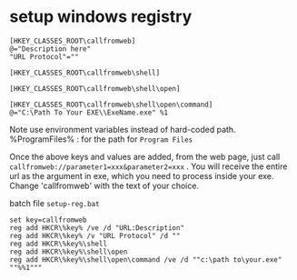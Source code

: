 ﻿# setup windows registry

```
[HKEY_CLASSES_ROOT\callfromweb]
@="Description here"
"URL Protocol"=""

[HKEY_CLASSES_ROOT\callfromweb\shell]

[HKEY_CLASSES_ROOT\callfromweb\shell\open]

[HKEY_CLASSES_ROOT\callfromweb\shell\open\command]
@="C:\Path To Your EXE\\ExeName.exe" %1
```

Note
	use environment variables instead of hard-coded path.
	%ProgramFiles% : for the path for `Program Files`
	
Once the above keys and values are added, from the web page, just call `callfromweb://parameter1=xxx&parameter2=xxx` . You will receive the entire url as the argument in exe, which you need to process inside your exe. Change 'callfromweb' with the text of your choice.

batch file `setup-reg.bat`

```shell
set key=callfromweb 
reg add HKCR\%key% /ve /d "URL:Description" 
reg add HKCR\%key% /v "URL Protocol" /d "" 
reg add HKCR\%key%\shell 
reg add HKCR\%key%\shell\open 
reg add HKCR\%key%\shell\open\command /ve /d ""c:\path to\your.exe" ""%%1"""
```
